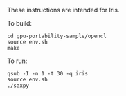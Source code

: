 These instructions are intended for Iris.

To build:

```
cd gpu-portability-sample/opencl
source env.sh
make
```

To run:

```
qsub -I -n 1 -t 30 -q iris
source env.sh
./saxpy
```
